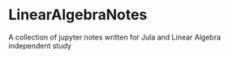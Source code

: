 # LinearAlgebraNotes

A collection of jupyter notes written for Jula and Linear Algebra independent study
